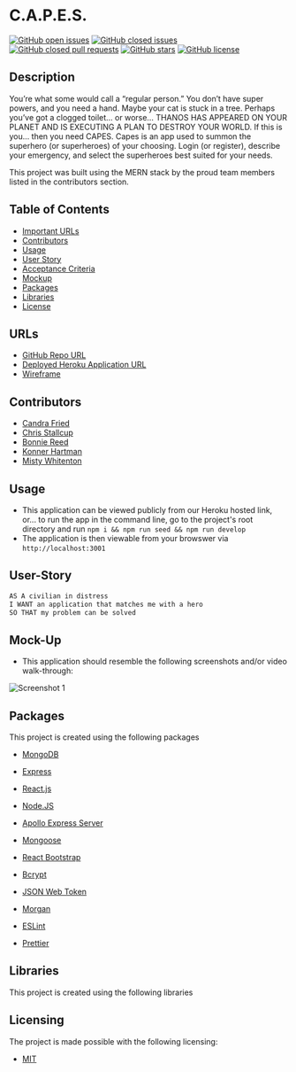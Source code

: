 # C.A.P.E.S.
[![GitHub open issues](https://img.shields.io/github/issues/MrTofuuu/CAPES?style=for-the-badge)](https://github.com/MrTofuuu/CAPES/issues?q=is%3Aopen)
[![GitHub closed issues](https://img.shields.io/github/issues-closed/mrtofuuu/capes?style=for-the-badge)](https://github.com/MrTofuuu/CAPES/issues?q=is%3Aclosed)
[![GitHub closed pull requests](https://img.shields.io/github/issues-pr-closed/mrtofuuu/capes?style=for-the-badge)](https://github.com/MrTofuuu/CAPES/pulls?q=is%3Apr+is%3Aclosed)
[![GitHub stars](https://img.shields.io/github/stars/MrTofuuu/CAPES?style=for-the-badge)](https://github.com/MrTofuuu/CAPES/stargazers)
[![GitHub license](https://img.shields.io/github/license/mrtofuuu/CAPES?style=for-the-badge)](./LICENSE)


## Description

You’re what some would call a “regular person.” You don’t have super powers, and you need a hand. Maybe your cat is stuck in a tree. Perhaps you’ve got a clogged toilet… or worse… THANOS HAS APPEARED ON YOUR PLANET AND IS EXECUTING A PLAN TO DESTROY YOUR WORLD. If this is you… then you need CAPES. Capes is an app used to summon the superhero (or superheroes) of your choosing. Login (or register), describe your emergency, and select the superheroes best suited for your needs.

This project was built using the MERN stack by the proud team members listed in the contributors section.

## Table of Contents
- [Important URLs](#urls)
- [Contributors](#contributors)
- [Usage](#usage)
- [User Story](#user-story)
- [Acceptance Criteria](#acceptance-criteria)
- [Mockup](#mock-up)
- [Packages](#packages)
- [Libraries](#libraries)
- [License](#Licensing)

## URLs
- [GitHub Repo URL](https://github.com/MrTofuuu/CAPES)
- [Deployed Heroku Application URL](https://capes-app.herokuapp.com/)
- [Wireframe](https://5bihlr.axshare.com/)

## Contributors
- [Candra Fried](github.com/candracodes)
- [Chris Stallcup](https://github.com/MrTofuuu/)
- [Bonnie Reed](https://github.com/bonniereed)
- [Konner Hartman](https://github.com/konnerhartman)
- [Misty Whitenton](https://github.com/mistwhit)

## Usage
- This application can be viewed publicly from our Heroku hosted link, or... to run the app in the command line, go to the project's root directory and run `npm i && npm run seed && npm run develop` 
- The application is then viewable from your browswer via `http://localhost:3001`

## User-Story
```md
AS A civilian in distress
I WANT an application that matches me with a hero
SO THAT my problem can be solved
```

## Mock-Up
* This application should resemble the following screenshots and/or video walk-through:

![Screenshot 1](./client/assets/screenshot.png)

## Packages
This project is created using the following packages
- [MongoDB](https://www.mongodb.com/)
- [Express](https://mongoosejs.com/docs/)
- [React.js](https://reactjs.org/)
- [Node.JS](https://nodejs.org/en/)

- [Apollo Express Server](https://www.npmjs.com/package/apollo-server-express)
- [Mongoose](https://mongoosejs.com/docs/)
- [React Bootstrap](https://react-bootstrap.github.io/)
- [Bcrypt](https://www.npmjs.com/package/bcrypt)
- [JSON Web Token](https://jwt.io/)
- [Morgan](https://github.com/expressjs/morgan)
- [ESLint](https://eslint.org/docs/user-guide/getting-started)
- [Prettier](https://prettier.io/docs/en/install.html)

## Libraries
This project is created using the following libraries

<!-- Do we still need this license section?  -->

## Licensing
The project is made possible with the following licensing:
- [MIT](license)